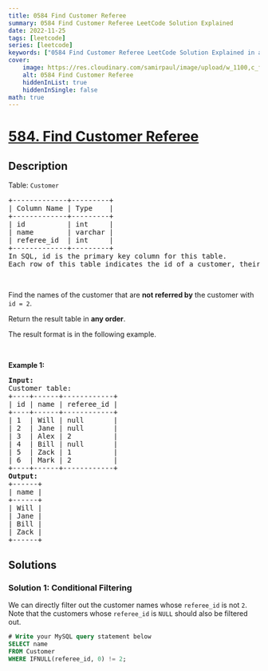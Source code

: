 ```yaml
---
title: 0584 Find Customer Referee
summary: 0584 Find Customer Referee LeetCode Solution Explained
date: 2022-11-25
tags: [leetcode]
series: [leetcode]
keywords: ["0584 Find Customer Referee LeetCode Solution Explained in all languages", "0584 Find Customer Referee", "LeetCode", "leetcode solution in Python3 C++ Java Go PHP Ruby Swift TypeScript Rust C# JavaScript C", "GeeksforGeeks", "InterviewBit", "Coding Ninjas", "HackerRank", "HackerEarth", "CodeChef", "TopCoder", "AlgoExpert", "freeCodeCamp", "Codeforces", "GitHub", "AtCoder", "Samir Paul"]
cover:
    image: https://res.cloudinary.com/samirpaul/image/upload/w_1100,c_fit,co_rgb:FFFFFF,l_text:Arial_75_bold:0584 Find Customer Referee - Solution Explained/problem-solving.webp
    alt: 0584 Find Customer Referee
    hiddenInList: true
    hiddenInSingle: false
math: true
---
```



# [584. Find Customer Referee](https://leetcode.com/problems/find-customer-referee)


## Description

<p>Table: <code>Customer</code></p>

<pre>
+-------------+---------+
| Column Name | Type    |
+-------------+---------+
| id          | int     |
| name        | varchar |
| referee_id  | int     |
+-------------+---------+
In SQL, id is the primary key column for this table.
Each row of this table indicates the id of a customer, their name, and the id of the customer who referred them.
</pre>

<p>&nbsp;</p>

<p>Find the names of the customer that are <strong>not referred by</strong> the customer with <code>id = 2</code>.</p>

<p>Return the result table in <strong>any order</strong>.</p>

<p>The result format is in the following example.</p>

<p>&nbsp;</p>
<p><strong class="example">Example 1:</strong></p>

<pre>
<strong>Input:</strong> 
Customer table:
+----+------+------------+
| id | name | referee_id |
+----+------+------------+
| 1  | Will | null       |
| 2  | Jane | null       |
| 3  | Alex | 2          |
| 4  | Bill | null       |
| 5  | Zack | 1          |
| 6  | Mark | 2          |
+----+------+------------+
<strong>Output:</strong> 
+------+
| name |
+------+
| Will |
| Jane |
| Bill |
| Zack |
+------+
</pre>

## Solutions

### Solution 1: Conditional Filtering

We can directly filter out the customer names whose `referee_id` is not `2`. Note that the customers whose `referee_id` is `NULL` should also be filtered out.

<!-- tabs:start -->

```sql
# Write your MySQL query statement below
SELECT name
FROM Customer
WHERE IFNULL(referee_id, 0) != 2;
```

<!-- tabs:end -->

<!-- end -->
